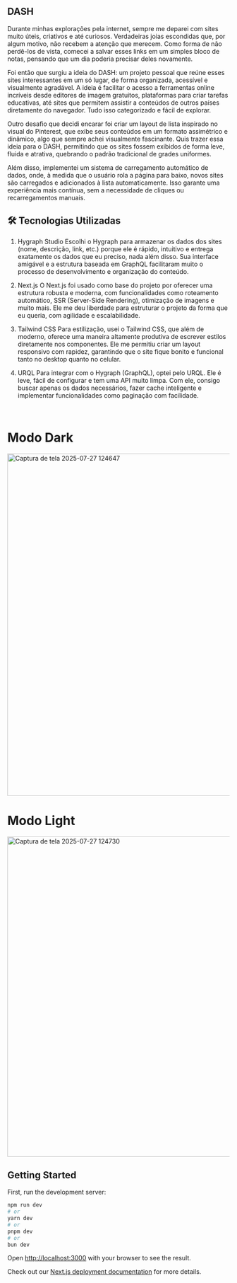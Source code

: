 ## DASH
Durante minhas explorações pela internet, sempre me deparei com sites muito úteis, criativos e até curiosos. Verdadeiras joias escondidas que, por algum motivo, não recebem a atenção que merecem. Como forma de não perdê-los de vista, comecei a salvar esses links em um simples bloco de notas, pensando que um dia poderia precisar deles novamente.

Foi então que surgiu a ideia do DASH: um projeto pessoal que reúne esses sites interessantes em um só lugar, de forma organizada, acessível e visualmente agradável. A ideia é facilitar o acesso a ferramentas online incríveis desde editores de imagem gratuitos, plataformas para criar tarefas educativas, até sites que permitem assistir a conteúdos de outros países diretamente do navegador. Tudo isso categorizado e fácil de explorar.

Outro desafio que decidi encarar foi criar um layout de lista inspirado no visual do Pinterest, que exibe seus conteúdos em um formato assimétrico e dinâmico, algo que sempre achei visualmente fascinante. Quis trazer essa ideia para o DASH, permitindo que os sites fossem exibidos de forma leve, fluida e atrativa, quebrando o padrão tradicional de grades uniformes.

Além disso, implementei um sistema de carregamento automático de dados, onde, à medida que o usuário rola a página para baixo, novos sites são carregados e adicionados à lista automaticamente. Isso garante uma experiência mais contínua, sem a necessidade de cliques ou recarregamentos manuais.

## 🛠️ Tecnologias Utilizadas
1. Hygraph Studio
Escolhi o Hygraph para armazenar os dados dos sites (nome, descrição, link, etc.) porque ele é rápido, intuitivo e entrega exatamente os dados que eu preciso, nada além disso. Sua interface amigável e a estrutura baseada em GraphQL facilitaram muito o processo de desenvolvimento e organização do conteúdo.

2. Next.js
O Next.js foi usado como base do projeto por oferecer uma estrutura robusta e moderna, com funcionalidades como roteamento automático, SSR (Server-Side Rendering), otimização de imagens e muito mais. Ele me deu liberdade para estruturar o projeto da forma que eu queria, com agilidade e escalabilidade.

3. Tailwind CSS
Para estilização, usei o Tailwind CSS, que além de moderno, oferece uma maneira altamente produtiva de escrever estilos diretamente nos componentes. Ele me permitiu criar um layout responsivo com rapidez, garantindo que o site fique bonito e funcional tanto no desktop quanto no celular.

4. URQL
Para integrar com o Hygraph (GraphQL), optei pelo URQL. Ele é leve, fácil de configurar e tem uma API muito limpa. Com ele, consigo buscar apenas os dados necessários, fazer cache inteligente e implementar funcionalidades como paginação com facilidade.
<br/>


# Modo Dark
<img width="1468" height="774" alt="Captura de tela 2025-07-27 124647" src="https://github.com/user-attachments/assets/7f941916-c4e2-403e-98d3-7ab74b4abf92" />
<br/>

# Modo Light
<img width="1435" height="724" alt="Captura de tela 2025-07-27 124730" src="https://github.com/user-attachments/assets/fbabbb0c-9737-435f-af59-fcaec9b5db5a" />
<br/>



## Getting Started

First, run the development server:

```bash
npm run dev
# or
yarn dev
# or
pnpm dev
# or
bun dev
```

Open [http://localhost:3000](http://localhost:3000) with your browser to see the result.

Check out our [Next.js deployment documentation](https://nextjs.org/docs/app/building-your-application/deploying) for more details.
